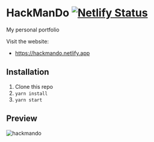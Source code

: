 # HackManDo [![Netlify Status](https://api.netlify.com/api/v1/badges/ae7e49f8-a0d3-4e56-bc9e-d1a07e049c0e/deploy-status)](https://hackmando.netlify.app/)
My personal portfolio

Visit the website:
 - https://hackmando.netlify.app

## Installation

1. Clone this repo
2. `yarn install`
3. `yarn start`

## Preview
![hackmando](https://user-images.githubusercontent.com/75787788/145578241-992398bd-878f-4e46-86f1-cd07a3c35f7e.png)
